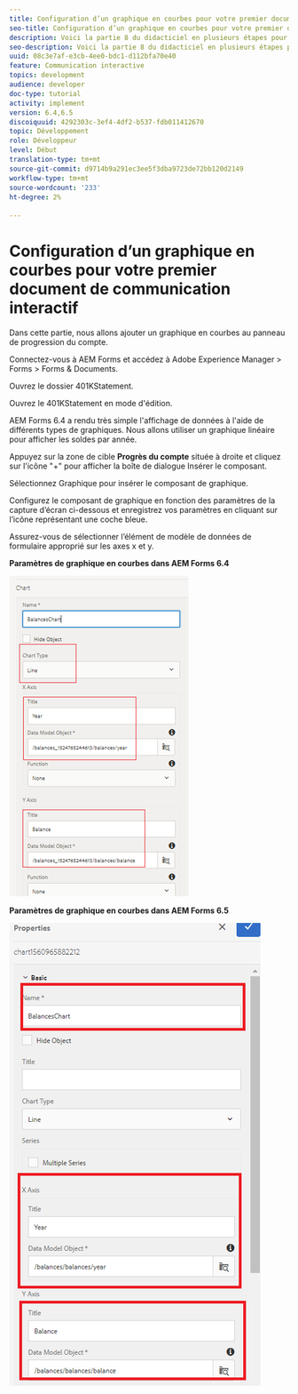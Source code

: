 ```yaml
---
title: Configuration d’un graphique en courbes pour votre premier document de communication interactif
seo-title: Configuration d’un graphique en courbes pour votre premier document de communication interactif
description: Voici la partie 8 du didacticiel en plusieurs étapes pour créer votre premier document de communications interactives. Dans cette partie, nous allons ajouter un graphique en courbes au panneau de progression du compte.
seo-description: Voici la partie 8 du didacticiel en plusieurs étapes pour créer votre premier document de communications interactives. Dans cette partie, nous allons ajouter un graphique en courbes au panneau de progression du compte.
uuid: 08c3e7af-e3cb-4ee0-bdc1-d112bfa70e40
feature: Communication interactive
topics: development
audience: developer
doc-type: tutorial
activity: implement
version: 6.4,6.5
discoiquuid: 4292303c-3ef4-4df2-b537-fdb011412670
topic: Développement
role: Développeur
level: Début
translation-type: tm+mt
source-git-commit: d9714b9a291ec3ee5f3dba9723de72bb120d2149
workflow-type: tm+mt
source-wordcount: '233'
ht-degree: 2%

---
```



# Configuration d’un graphique en courbes pour votre premier document de communication interactif

Dans cette partie, nous allons ajouter un graphique en courbes au panneau de progression du compte.

Connectez-vous à AEM Forms et accédez à Adobe Experience Manager > Forms > Forms &amp; Documents.

Ouvrez le dossier 401KStatement.

Ouvrez le 401KStatement en mode d&#39;édition.

AEM Forms 6.4 a rendu très simple l&#39;affichage de données à l&#39;aide de différents types de graphiques. Nous allons utiliser un graphique linéaire pour afficher les soldes par année.

Appuyez sur la zone de cible **Progrès du compte** située à droite et cliquez sur l&#39;icône &quot;+&quot; pour afficher la boîte de dialogue Insérer le composant.

Sélectionnez Graphique pour insérer le composant de graphique.

Configurez le composant de graphique en fonction des paramètres de la capture d’écran ci-dessous et enregistrez vos paramètres en cliquant sur l’icône représentant une coche bleue.

Assurez-vous de sélectionner l’élément de modèle de données de formulaire approprié sur les axes x et y.

**Paramètres de graphique en courbes dans AEM Forms 6.4**

![linechart64](assets/linechart.png)

**Paramètres de graphique en courbes dans AEM Forms 6.5**

![linechart64](assets/linechart65.PNG)


